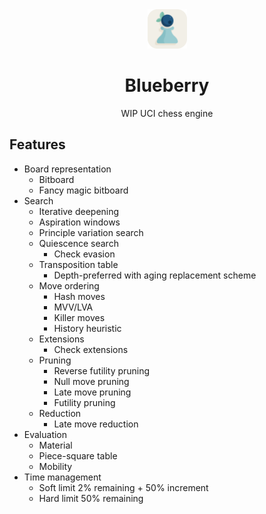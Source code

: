 <div align="center">

  <img src="https://github.com/citrus610/blueberry/blob/main/logo.png" width=12.5% height=12.5%>
  <h1>Blueberry</h1>
  WIP UCI chess engine

</div>

## Features
- Board representation
  - Bitboard
  - Fancy magic bitboard
- Search
  - Iterative deepening
  - Aspiration windows
  - Principle variation search
  - Quiescence search
    - Check evasion
  - Transposition table
    - Depth-preferred with aging replacement scheme
  - Move ordering
    - Hash moves
    - MVV/LVA
    - Killer moves
    - History heuristic
  - Extensions
    - Check extensions
  - Pruning
    - Reverse futility pruning
    - Null move pruning
    - Late move pruning
    - Futility pruning
  - Reduction
    - Late move reduction
- Evaluation
  - Material
  - Piece-square table
  - Mobility
- Time management
  - Soft limit 2% remaining + 50% increment
  - Hard limit 50% remaining
